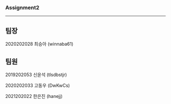 ### Assignment2

---

## 팀장

2020202028 최승아 (winnaba61)

## 팀원

2019202053 신윤석 (tlsdbstjr)

2020202033 고동우 (DwKwCs)

2021202022 한은진 (hanejj)
